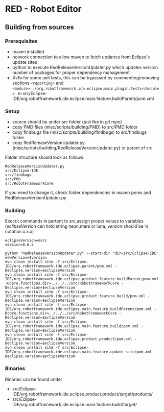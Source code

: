 # RED - Robot Editor
## Building from sources

### Prerequisites
- maven installed
- network connection to allow maven to fetch updartes from Eclipse's update sites
- python to execute RedReleaseVersionUpdater.py which updates version number of packages for proper dependency management
- Xvfb for some unit tests, this can be bypassed by commenting/removing sections ```<reporting>``` and ```<module>../org.robotframework.ide.eclipse.main.plugin.tests</module> ``` in src/Eclipse-IDE/org.robotframework.ide.eclipse.main.feature.buildParent/pom.xml 

### Setup
- source should be under src folder (just like in git repo)
- copy PMD files (misc/scripts/building/PMD) to src/PMD folder
- copy findbugs file (misc/scripts/building/findbugs) to src/findbugs folder
- copy RedReleaseVersionUpdater.py (misc/scripts/building/RedReleaseVersionUpdater.py) to parent of src 

Folder structure should look as follows:
```
RedReleaseVersionUpdater.py
src/Eclipse-IDE
src/findbugs
src/PMD
src/RobotFrameworkCore
```
If you need to change it, check folder dependencies in maven poms and RedReleaseVersionUpdater.py

### Building
Execut commands in partent to src,assign proper values to variables (*eclipseVersion* can hold string neon,mars or luna, *version* should be in notation x.x.x)  

```
eclipseVersion=mars
version=0.6.5

python "RedReleaseVersionUpdater.py" --start-dir "dir=src/Eclipse-IDE" newVersion=$version
mvn clean install site -f src/Eclipse-IDE/org.robotframework.ide.eclipse.parent/pom.xml -Declipse.version=$eclipseVersion
mvn clean install site -f src/Eclipse-IDE/org.robotframework.ide.eclipse.product.feature.buildParent/pom.xml -Dcore.functions.dir=../../../src/RobotFrameworkCore -Declipse.version=$eclipseVersion
mvn clean install site -f src/Eclipse-IDE/org.robotframework.ide.eclipse.product.feature.build/pom.xml -Declipse.version=$eclipseVersion
mvn clean install site -f src/Eclipse-IDE/org.robotframework.ide.eclipse.main.feature.buildParent/pom.xml -Dcore.functions.dir=../../../src/RobotFrameworkCore -Declipse.version=$eclipseVersion
mvn clean install site -f src/Eclipse-IDE/org.robotframework.ide.eclipse.main.feature.build/pom.xml -Declipse.version=$eclipseVersion
mvn clean install site -f src/Eclipse-IDE/org.robotframework.ide.eclipse.product.product/pom.xml -Declipse.version=$eclipseVersion
mvn clean install site -f src/Eclipse-IDE/org.robotframework.ide.eclipse.main.feature.update-site/pom.xml -Declipse.version=$eclipseVersion
```


### Binaries
Binaries can be found under
-  src/Eclipse-IDE/org.robotframework.ide.eclipse.product.product/target/products/
-  src/Eclipse-IDE/org.robotframework.ide.eclipse.main.feature.build/target/

